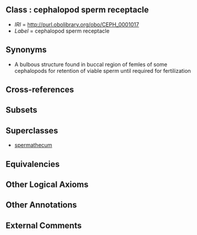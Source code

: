 
## Class : cephalopod sperm receptacle

 * *IRI* = http://purl.obolibrary.org/obo/CEPH_0001017
 * *Label* = cephalopod sperm receptacle

## Synonyms

 * A bulbous structure found in buccal region of femles of some cephalopods for retention of viable sperm until required for fertilization

## Cross-references


## Subsets


## Superclasses

 * [spermathecum](../../UBERON/94/UBERON_0000994.md)

## Equivalencies


## Other Logical Axioms


## Other Annotations


## External Comments

